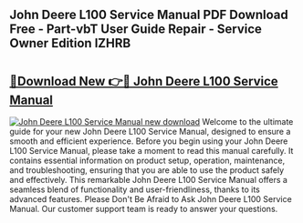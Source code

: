 ## John Deere L100 Service Manual PDF Download Free - Part-vbT User Guide Repair - Service Owner Edition lZHRB

# <h2><a href="http://bc88060.oget.top/?id=John+Deere+L100+Service+Manual">🔗Download New 👉🔴 John Deere L100 Service Manual</a></h2>

[![John Deere L100 Service Manual new download](https://i.imgur.com/5g1atiW.png)](http://bc88060.oget.top/?id=John+Deere+L100+Service+Manual)
Welcome to the ultimate guide for your new John Deere L100 Service Manual, designed to ensure a smooth and efficient experience. Before you begin using your John Deere L100 Service Manual, please take a moment to read this manual carefully. It contains essential information on product setup, operation, maintenance, and troubleshooting, ensuring that you are able to use the product safely and effectively. This remarkable John Deere L100 Service Manual offers a seamless blend of functionality and user-friendliness, thanks to its advanced features. Please Don't Be Afraid to Ask John Deere L100 Service Manual. Our customer support team is ready to answer your questions.
